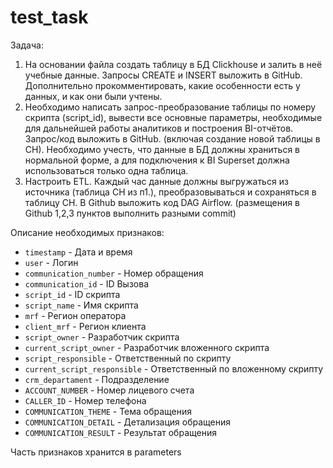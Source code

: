 # test_task

 Задача:

1. На основании файла создать таблицу в БД Clickhouse и залить в неё учебные данные. Запросы CREATE и INSERT выложить в GitHub. Дополнительно прокомментировать, какие особенности есть у данных, и как они были учтены.
2. Необходимо написать запрос-преобразование таблицы по номеру скрипта (script_id), вывести все основные параметры, необходимые для дальнейшей работы аналитиков и построения BI-отчётов. Запрос/код выложить в GitHub. (включая создание новой таблицы в CH). Необходимо учесть, что данные в БД должны храниться в нормальной форме, а для подключения к BI Superset должна использоваться только одна таблица.
3. Настроить ETL. Каждый час данные должны выгружаться из источника (таблица CH из п1.), преобразовываться и сохраняться в таблицу CH. В Github выложить код DAG Airflow. (размещения в Github 1,2,3 пунктов выполнить разными commit)

Описание необходимых признаков:
* `timestamp` - Дата и время
* `user` - Логин
* `communication_number` - Номер обращения 
* `communication_id` - ID Вызова
* `script_id` - ID скрипта
* `script_name` - Имя скрипта
* `mrf` - Регион оператора
* `client_mrf` - Регион клиента
* `script_owner` - Разработчик скрипта
* `current_script_owner` - Разработчик вложенного скрипта
* `script_responsible` - Ответственный по скрипту
* `current_script_responsible` - Ответственный по вложенному скрипту
* `crm_departament` - Подразделение
* `ACCOUNT_NUMBER` - Номер лицевого счета
* `CALLER_ID` - Номер телефона
* `COMMUNICATION_THEME` - Тема обращения
* `COMMUNICATION_DETAIL` - Детализация обращения
* `COMMUNICATION_RESULT` - Результат обращения

Часть признаков хранится в parameters

